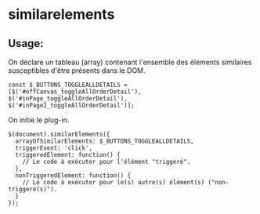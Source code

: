 # similarelements

## Usage:

On déclare un tableau (array) contenant l'ensemble des éléments similaires susceptibles d'être présents dans le DOM.
```
const $_BUTTONS_TOGGLEALLDETAILS = [$('#offCanvas_toggleAllOrderDetail'), $('#inPage_toggleAllOrderDetail'), $('#inPage2_toggleAllOrderDetail')];
```

On initie le plug-in.
```
$(document).similarElements({
  arrayOfSimilarElements: $_BUTTONS_TOGGLEALLDETAILS,
  triggerEvent: 'click',
  triggeredElement: function() {
    // Le code à exécuter pour l'élément "triggeré".
  },
  nonTriggeredElement: function() {
    // Le code à exécuter pour le(s) autre(s) élément(s) ("non-triggeré(s)").
  }
});
```
